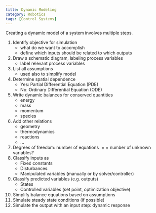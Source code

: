 ```yaml
---
title: Dynamic Modeling
category: Robotics
tags: [Control Systems]
---
```


Creating a dynamic model of a system involves multiple steps.

1. Identify objective for simulation
   - what do we want to accomplish
   - define which inputs should be related to which outputs
2. Draw a schematic diagram, labeling process variables
    - label relevant process variables
3. List all assumptions
   - used also to simplify model
4. Determine spatial dependence
   - Yes: Partial Differential Equation (PDE)
   - No: Ordinary Differential Equation (ODE) 
5. Write dynamic balances for conserved quantities 
   - energy
   - mass
   - momentum
   - species
6. Add other relations
   - geometry
   - thermodynamics
   - reactions
   - ...
7. Degrees of freedom: number of equations $==$ number of unknown variables?
8. Classify inputs as 
   - Fixed constants
   - Disturbances
   - Manipulated variables (manually or by solver/controller)
9. Classify predicted variables (e.g. outputs)
   - States
   - Controlled variables (set point, optimization objective) 
10. Simplify balance equations based on assumptions
11. Simulate steady state conditions (if possible)
12. Simulate the output with an input step: dynamic response 
